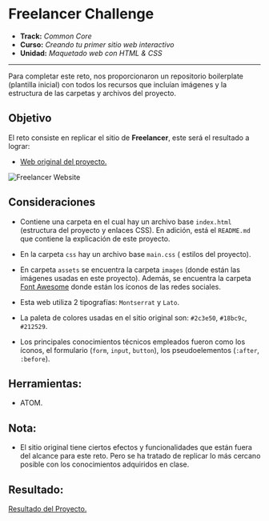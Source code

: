# Freelancer Challenge

* **Track:** _Common Core_
* **Curso:** _Creando tu primer sitio web interactivo_
* **Unidad:** _Maquetado web con HTML & CSS_

***

Para completar este reto, nos proporcionaron un repositorio boilerplate (plantilla
inicial) con todos los recursos que incluían imágenes y
la estructura de las carpetas y archivos del proyecto.

## Objetivo

El reto consiste en replicar el sitio de **Freelancer**, este será el resultado
a lograr:

* [Web original del proyecto.](https://blackrockdigital.github.io/startbootstrap-freelancer/)
 

![Freelancer Website](docs/fullpage.png)

## Consideraciones

* Contiene una carpeta en el cual hay un archivo base `index.html` (estructura del proyecto y enlaces CSS). En adición, está el `README.md` que contiene la explicación de este proyecto.

* En la carpeta `css` hay un archivo base `main.css` (
  estilos del proyecto).

* En carpeta `assets` se encuentra la carpeta `images` (donde están las imágenes usadas en este proyecto). Además, se encuentra la carpeta [Font Awesome](http://fontawesome.io/) donde están los íconos de las redes sociales. 

* Esta web utiliza 2 tipografías: `Montserrat` y `Lato`.

* La paleta de colores usadas en el sitio original son: `#2c3e50`, `#18bc9c`,
  `#212529`.

* Los principales conocimientos técnicos empleados fueron como los íconos, el formulario (`form`, `input`, `button`), los pseudoelementos (`:after`, `:before`).

## Herramientas:

* ATOM.

## Nota:

 * El sitio original tiene ciertos efectos y funcionalidades que
están fuera del alcance para este reto. Pero se ha tratado de replicar lo más cercano posible con los conocimientos adquiridos en clase. 

## Resultado:
[Resultado del Proyecto.]( https://nikedia.github.io/freelancer/)